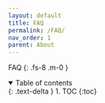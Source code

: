 ```yaml
---
layout: default
title: FAQ
permalink: /FAQ/
nav_order: 1
parent: About
---
```


FAQ
{: .fs-8 .m-0 }

<!-- markdownlint-disable MD033 -->
 <details open markdown="block">
   <summary>
     Table of contents
   </summary>
   {: .text-delta }
 1. TOC
 {:toc}
 </details>
 <!-- markdownlint-enable MD033 -->

<!-- markdownlint-disable MD002 -->
